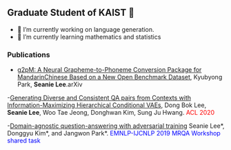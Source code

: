 ## Graduate Student of KAIST 👋
- 🔭 I’m currently working on language generation.
- 🌱 I’m currently learning mathematics and statistics

### Publications
- [g2pM: A Neural Grapheme-to-Phoneme Conversion Package for MandarinChinese Based on a New Open Benchmark Dataset](https://arxiv.org/abs/2004.03136), Kyubyong Park, **Seanie Lee**.arXiv

-[Generating Diverse and Consistent QA pairs from Contexts with Information-Maximizing Hierarchical Conditional VAEs](https://arxiv.org/abs/2005.13837), Dong Bok Lee, **Seanie Lee**, Woo Tae Jeong, Donghwan Kim, Sung Ju Hwang. <font color="red">ACL 2020</font>	

-[Domain-agnostic question-answering with adversarial training](https://arxiv.org/abs/1910.09342)
Seanie Lee*, Donggyu Kim*, and Jangwon Park*. <font color="blue"> EMNLP-IJCNLP 2019 MRQA Workshop shared task </font>

